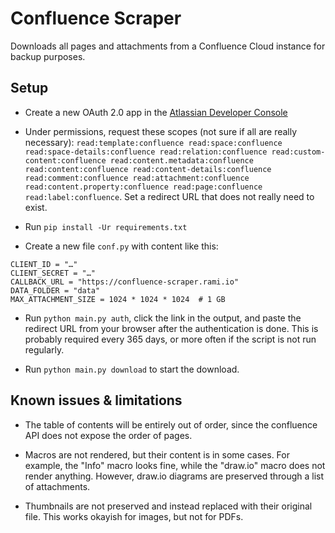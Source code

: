 Confluence Scraper
==================

Downloads all pages and attachments from a Confluence Cloud instance for backup purposes.

Setup
-----

* Create a new OAuth 2.0 app in the [Atlassian Developer Console](https://developer.atlassian.com/console/myapps/)

* Under permissions, request these scopes (not sure if all are really necessary): ``read:template:confluence read:space:confluence read:space-details:confluence read:relation:confluence read:custom-content:confluence read:content.metadata:confluence read:content:confluence read:content-details:confluence read:comment:confluence read:attachment:confluence read:content.property:confluence read:page:confluence read:label:confluence``.
  Set a redirect URL that does not really need to exist.

* Run ``pip install -Ur requirements.txt``

* Create a new file `conf.py` with content like this:

```
CLIENT_ID = "…"
CLIENT_SECRET = "…"
CALLBACK_URL = "https://confluence-scraper.rami.io"
DATA_FOLDER = "data"
MAX_ATTACHMENT_SIZE = 1024 * 1024 * 1024  # 1 GB
```

* Run ``python main.py auth``, click the link in the output, and paste the redirect URL from your browser after the authentication is done.
  This is probably required every 365 days, or more often if the script is not run regularly.

* Run ``python main.py download`` to start the download.

Known issues & limitations
--------------------------

* The table of contents will be entirely out of order, since the confluence API does not expose
  the order of pages.
  
* Macros are not rendered, but their content is in some cases. For example, the "Info" macro looks fine,
  while the "draw.io" macro does not render anything. However, draw.io diagrams are preserved through
  a list of attachments.
  
* Thumbnails are not preserved and instead replaced with their original file. This works okayish for
  images, but not for PDFs.